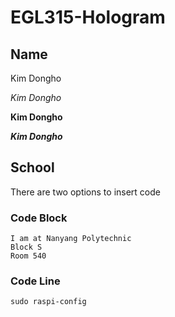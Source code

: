 # EGL315-Hologram

## Name
Kim Dongho

*Kim Dongho*

**Kim Dongho**

***Kim Dongho***

## School

There are two options to insert code

### Code Block
```
I am at Nanyang Polytechnic
Block S
Room 540
```

### Code Line
`sudo raspi-config`